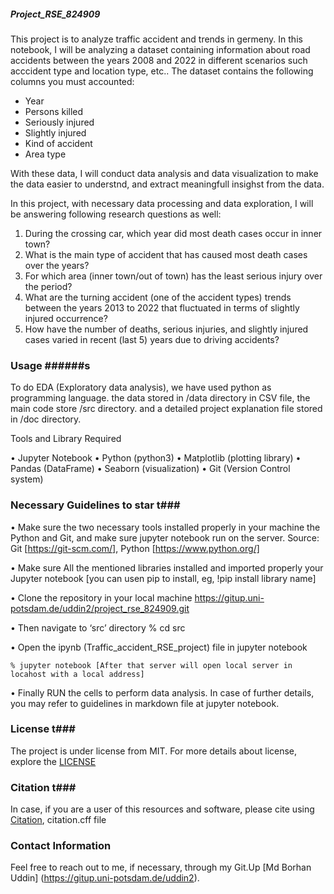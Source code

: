 ##### Project_RSE_824909

This project is to analyze traffic accident and trends in germeny. In this notebook, I will be analyzing a dataset containing information about road accidents between the years 2008 and 2022 in different scenarios such acccident type and location type, etc.. The dataset contains the following columns you must accounted:
    
  - Year                
  - Persons killed      
  - Seriously injured   
  - Slightly injured    
  - Kind of accident    
  - Area type           

With these data, I will conduct data analysis and data visualization to make the data easier to understnd, 
and extract meaningfull insighst from the data.

In this project, with necessary data processing and data exploration, I will be answering following research questions as well:

1. During the crossing car, which year did most death cases occur in inner town?
2. What is the main type of accident that has caused most death cases over the years?
3. For which area (inner town/out of town) has the least serious injury over the period?
4. What are the turning accident (one of the accident types) trends between the years 2013 to 2022 that fluctuated in terms of slightly injured occurrence?
5. How have the number of deaths, serious injuries, and slightly injured cases varied in recent (last 5) years due to driving accidents?


### Usage ######s

To do EDA (Exploratory data analysis), we have used python as programming language. the data stored in /data directory in CSV file, the main code store /src directory. and a detailed project explanation file stored in /doc directory.

Tools and Library Required

•	Jupyter Notebook
•	Python (python3)
•	Matplotlib (plotting library)
•	Pandas (DataFrame)
•	Seaborn (visualization)
•	Git (Version Control system)

### Necessary Guidelines to star t###

•	Make sure the two necessary tools installed properly in your machine the Python and Git, and make sure jupyter notebook run on the server.
    Source: Git [https://git-scm.com/], Python [https://www.python.org/]

•	Make sure All the mentioned libraries installed and imported  properly your Jupyter notebook
    [you can usen pip to install, eg, !pip install library name]

•	Clone the repository in your local machine
    https://gitup.uni-potsdam.de/uddin2/project_rse_824909.git

•	Then navigate to ‘src’ directory 
    % cd src  

•	Open the ipynb (Traffic_accident_RSE_project) file in jupyter notebook

	% jupyter notebook [After that server will open local server in locahost with a local address]

•	Finally RUN the cells to perform data analysis. In case of further details, you may refer to guidelines in markdown    file at jupyter notebook.

### License t###
The project is under license from MIT. For more details about license, explore the [LICENSE](https://gitup.uni-potsdam.de/uddin2/project_rse_824909/-/blob/main/LICENSE?ref_type=heads)

### Citation t###

In case, if you are a user of this resources and software, please cite using [Citation](https://gitup.uni-potsdam.de/uddin2/project_rse_824909/-/blob/main/CITATION.cff?ref_type=heads), citation.cff file

### Contact Information ###
Feel free to reach out to me, if necessary, through my Git.Up [Md Borhan Uddin] (https://gitup.uni-potsdam.de/uddin2).

